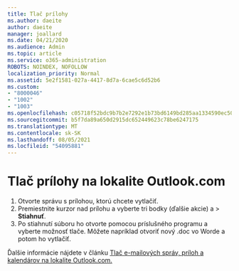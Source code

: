 ```yaml
---
title: Tlač prílohy
ms.author: daeite
author: daeite
manager: joallard
ms.date: 04/21/2020
ms.audience: Admin
ms.topic: article
ms.service: o365-administration
ROBOTS: NOINDEX, NOFOLLOW
localization_priority: Normal
ms.assetid: 5e2f1581-027a-4417-8d7a-6cae5c6d52b6
ms.custom:
- "8000046"
- "1002"
- "1003"
ms.openlocfilehash: c05718f52bdc9b7b2e7292e1b73bd6149bd285aa1334590ec507f422acd56a11
ms.sourcegitcommit: b5f7da89a650d2915dc652449623c78be6247175
ms.translationtype: MT
ms.contentlocale: sk-SK
ms.lasthandoff: 08/05/2021
ms.locfileid: "54095881"
---
```

# <a name="print-an-attachment-in-outlookcom"></a>Tlač prílohy na lokalite Outlook.com

1. Otvorte správu s prílohou, ktorú chcete vytlačiť.
2. Premiestnite kurzor nad prílohu a vyberte tri bodky (ďalšie akcie) a > **Stiahnuť**.
3. Po stiahnutí súboru ho otvorte pomocou príslušného programu a vyberte možnosť tlače. Môžete napríklad otvoriť nový .doc vo Worde a potom ho vytlačiť.

Ďalšie informácie nájdete v článku [Tlač e-mailových správ, príloh a kalendárov na lokalite Outlook.com.](https://support.office.com/article/c835b8e5-b310-4cab-ac15-b6eb95149855?wt.mc_id=Office_Outlook_com_Alchemy)